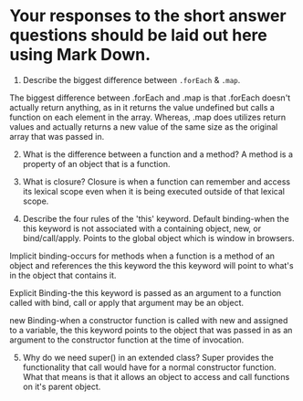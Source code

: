 # Your responses to the short answer questions should be laid out here using Mark Down.
1. Describe the biggest difference between `.forEach` & `.map`.

The biggest difference between .forEach and .map is that .forEach doesn't actually return anything, as in it returns the value undefined but calls a function on each element in the array. Whereas, .map does utilizes return values and actually returns a new value of the same size as the original array that was passed in.

2. What is the difference between a function and a method?
A method is a property of an object that is a function.

3. What is closure?
Closure is when a function can remember and access its lexical scope even when it is being executed outside of that lexical scope.

4. Describe the four rules of the 'this' keyword.
Default binding-when the this keyword is not associated with a containing object, new, or bind/call/apply.  Points to the global object which is window in browsers.

Implicit binding-occurs for methods when a function is a method of an object and references the this keyword the this keyword will point to what's in the object that contains it.

Explicit Binding-the this keyword is passed as an argument to a function called with bind, call or apply that argument may be an object.  

new Binding-when a constructor function is called with new and assigned to a variable, the this keyword points to the object that was passed in as an argument to the constructor function at the time of invocation.  

5. Why do we need super() in an extended class?
Super provides the functionality that call would have for a normal constructor function.  What that means is that it allows an object to access and call functions on it's parent object.